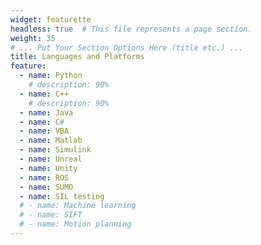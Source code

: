 ```yaml
---
widget: featurette
headless: true  # This file represents a page section.
weight: 35
# ... Put Your Section Options Here (title etc.) ...
title: Languages and Platforms
feature:
  - name: Python
    # description: 90%
  - name: C++
    # description: 90%
  - name: Java
  - name: C#
  - name: VBA
  - name: Matlab
  - name: Simulink
  - name: Unreal
  - name: Unity
  - name: ROS
  - name: SUMO
  - name: SIL testing
  # - name: Machine learning
  # - name: SIFT
  # - name: Motion planning
---
```

